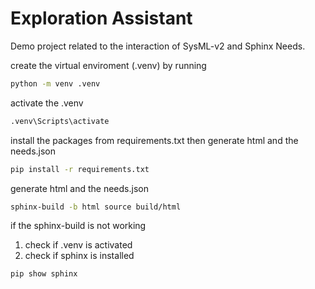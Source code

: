 # Exploration Assistant

Demo project related to the interaction of SysML-v2 and Sphinx Needs.

create the virtual enviroment (.venv) by running

```bash
python -m venv .venv
```

activate the .venv

```bash
.venv\Scripts\activate
```

install the packages from requirements.txt then generate html and the needs.json

```bash
pip install -r requirements.txt
```

generate html and the needs.json

```bash
sphinx-build -b html source build/html
```

if the sphinx-build is not working

1. check if .venv is activated
2. check if sphinx is installed

```bash
pip show sphinx
```
